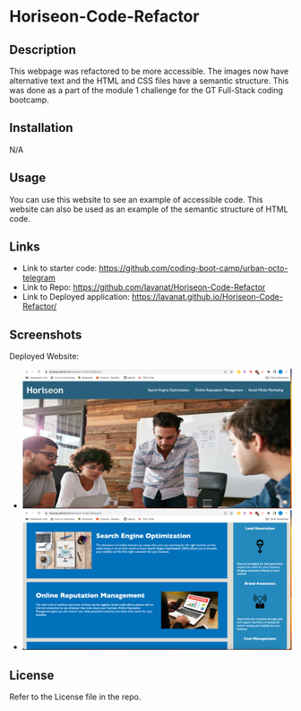 # Horiseon-Code-Refactor

## Description

This webpage was refactored to be more accessible. The images now have alternative text and the HTML and CSS files have a semantic structure. This was done as a part of the module 1 challenge for the GT Full-Stack coding bootcamp.

## Installation

N/A

## Usage

You can use this website to see an example of accessible code. This website can also be used as an example of the semantic structure of HTML code.

## Links

- Link to starter code: https://github.com/coding-boot-camp/urban-octo-telegram
- Link to Repo: https://github.com/lavanat/Horiseon-Code-Refactor
- Link to Deployed application: https://lavanat.github.io/Horiseon-Code-Refactor/

## Screenshots

Deployed Website:
- ![Horiseon Screenshot 1](assets/images/Horiseon-Screenshot-1.png)
- ![Horiseon Screenshot 2](assets/images/Horiseon-Screenshot-2.png)

## License

Refer to the License file in the repo. 
